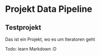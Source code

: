 # Projekt Data Pipeline
## Testprojekt

Das ist ein Projekt, wo es um Iteratoren geht

Todo: learn Markdown :D
